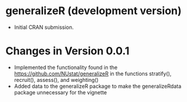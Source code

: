 # generalizeR (development version)

* Initial CRAN submission.

# Changes in Version 0.0.1

 - Implemented the functionality found in the https://github.com/NUstat/generalizeR in the functions
 stratify(), recruit(), assess(), and weighting()
- Added data to the generalizeR package to make the generalizeRdata package unnecessary for the vignette
